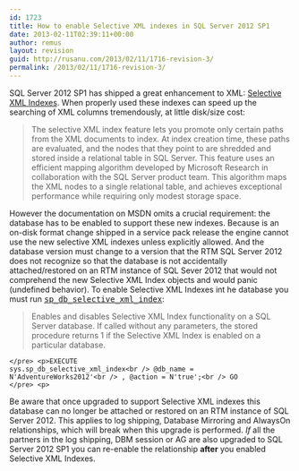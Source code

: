 ```yaml
---
id: 1723
title: How to enable Selective XML indexes in SQL Server 2012 SP1
date: 2013-02-11T02:39:11+00:00
author: remus
layout: revision
guid: http://rusanu.com/2013/02/11/1716-revision-3/
permalink: /2013/02/11/1716-revision-3/
---
```

SQL Server 2012 SP1 has shipped a great enhancement to XML: [Selective XML Indexes](http://msdn.microsoft.com/en-us/library/jj670108.aspx). When properly used these indexes can speed up the searching of XML columns tremendously, at little disk/size cost:

> The selective XML index feature lets you promote only certain paths from the XML documents to index. At index creation time, these paths are evaluated, and the nodes that they point to are shredded and stored inside a relational table in SQL Server. This feature uses an efficient mapping algorithm developed by Microsoft Research in collaboration with the SQL Server product team. This algorithm maps the XML nodes to a single relational table, and achieves exceptional performance while requiring only modest storage space.

However the documentation on MSDN omits a crucial requirement: the database has to be enabled to support these new indexes. Because is an on-disk format change shipped in a service pack release the engine cannot use the new selective XML indexes unless explicitly allowed. And the database version must change to a version that the RTM SQL Server 2012 does not recognize so that the database is not accidentally attached/restored on an RTM instance of SQL Sever 2012 that would not comprehend the new Selective XML Index objects and would panic (undefined behavior). To enable Selective XML Indexes int he database you must run [<tt>sp_db_selective_xml_index</tt>](http://msdn.microsoft.com/en-us/library/jj670102.aspx):

> Enables and disables Selective XML Index functionality on a SQL Server database. If called without any parameters, the stored procedure returns 1 if the Selective XML Index is enabled on a particular database.

<code class="prettyprint lang-sql">&lt;/pre>
&lt;p>EXECUTE sys.sp_db_selective_xml_index&lt;br />
    @db_name = N'AdventureWorks2012'&lt;br />
  , @action = N'true';&lt;br />
GO
&lt;/pre>
&lt;p></code>

Be aware that once upgraded to support Selective XML indexes this database can no longer be attached or restored on an RTM instance of SQL Server 2012. This applies to log shipping, Database Mirroring and AlwaysOn relationships, which will break when this upgrade is performed. _If_ all the partners in the log shipping, DBM session or AG are also upgraded to SQL Server 2012 SP1 you can re-enable the relationship **after** you enabled Selective XML Indexes.